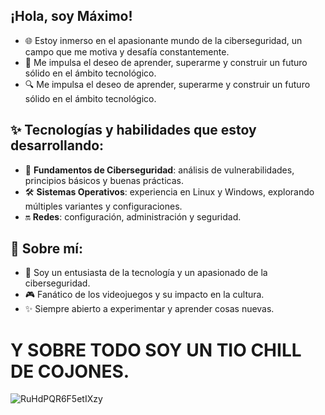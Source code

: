 ¡Hola, soy Máximo!
----------------------
+ 🌐 Estoy inmerso en el apasionante mundo de la ciberseguridad, un campo que me motiva y desafía constantemente.
+ 🚀 Me impulsa el deseo de aprender, superarme y construir un futuro sólido en el ámbito tecnológico.
+ 🔍 Me impulsa el deseo de aprender, superarme y construir un futuro sólido en el ámbito tecnológico.

✨ **Tecnologías y habilidades que estoy desarrollando**:
--------------------------------------------------------
+ 🔧 **Fundamentos de Ciberseguridad**: análisis de vulnerabilidades, principios básicos y buenas prácticas.
+ 🛠️ **Sistemas Operativos**: experiencia en Linux y Windows, explorando múltiples variantes y configuraciones.
+ 🔛 **Redes**: configuración, administración y seguridad.

🎨 **Sobre mí**:
---------------
+ 🌌 Soy un entusiasta de la tecnología y un apasionado de la ciberseguridad.
+ 🎮 Fanático de los videojuegos y su impacto en la cultura.
+ ✨ Siempre abierto a experimentar y aprender cosas nuevas.

#        Y SOBRE TODO SOY UN TIO CHILL DE COJONES.
![RuHdPQR6F5etIXzy](https://github.com/user-attachments/assets/61d2c432-ec35-4164-b0d2-aa9e412a33da)

